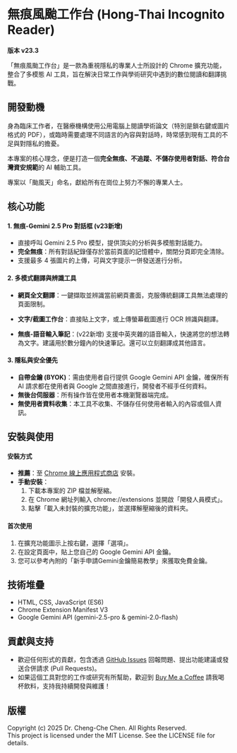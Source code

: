 # **無痕風颱工作台 (Hong-Thai Incognito Reader)**

**版本 v23.3**

「無痕風颱工作台」是一款為重視隱私的專業人士所設計的 Chrome 擴充功能，整合了多模態 AI 工具，旨在解決日常工作與學術研究中遇到的數位閱讀和翻譯挑戰。

## **開發動機**

身為臨床工作者，在醫療機構使用公用電腦上閱讀學術論文（特別是鎖右鍵或圖片格式的 PDF），或臨時需要處理不同語言的內容與對話時，時常感到現有工具的不足與對隱私的擔憂。

本專案的核心理念，便是打造一個**完全無痕、不追蹤、不儲存使用者對話、符合台灣資安規範**的 AI 輔助工具。

專案以「颱風天」命名，獻給所有在崗位上努力不懈的專業人士。

## **核心功能**

#### **1\. 無痕-Gemini 2.5 Pro 對話框 (v23新增)**

* 直接呼叫 Gemini 2.5 Pro 模型，提供頂尖的分析與多模態對話能力。  
* **完全無痕**：所有對話紀錄僅存於當前頁面的記憶體中，關閉分頁即完全清除。  
* 支援最多 4 張圖片的上傳，可與文字提示一併發送進行分析。

#### **2\. 多模式翻譯與辨識工具**

* **網頁全文翻譯**：一鍵擷取並辨識當前網頁畫面，克服傳統翻譯工具無法處理的頁面限制。
  
* **文字/截圖工作台**：直接貼上文字，或上傳螢幕截圖進行 OCR 辨識與翻譯。
  
* **無痕-語音輸入筆記**：(v22新增) 支援中英夾雜的語音輸入，快速將您的想法轉為文字。建議用於數分鐘內的快速筆記。還可以立刻翻譯成其他語言。

#### **3\. 隱私與安全優先**

* **自帶金鑰 (BYOK)**：需由使用者自行提供 Google Gemini API 金鑰，確保所有 AI 請求都在使用者與 Google 之間直接進行，開發者不經手任何資料。  
* **無後台伺服器**：所有操作皆在使用者本機瀏覽器端完成。  
* **無使用者資料收集**：本工具不收集、不儲存任何使用者輸入的內容或個人資訊。

## **安裝與使用**

#### **安裝方式**

* **推薦**：至 [Chrome 線上應用程式商店](https://chromewebstore.google.com/detail/idgjihjkhbkeapkikoajehmldbiphaaf?utm_source=item-share-cb) 安裝。  
* **手動安裝**：  
  1. 下載本專案的 ZIP 檔並解壓縮。  
  2. 在 Chrome 網址列輸入 chrome://extensions 並開啟「開發人員模式」。  
  3. 點擊「載入未封裝的擴充功能」，並選擇解壓縮後的資料夾。

#### **首次使用**

1. 在擴充功能圖示上按右鍵，選擇「選項」。  
2. 在設定頁面中，貼上您自己的 Google Gemini API 金鑰。  
3. 您可以參考內附的「新手申請Gemini金鑰簡易教學」來獲取免費金鑰。

## **技術堆疊**

* HTML, CSS, JavaScript (ES6)  
* Chrome Extension Manifest V3  
* Google Gemini API (gemini-2.5-pro & gemini-2.0-flash)

## **貢獻與支持**

* 歡迎任何形式的貢獻，包含透過 [GitHub Issues](https://www.google.com/search?q=https://github.com/cchugochen/hongthai-reader/issues) 回報問題、提出功能建議或發送合併請求 (Pull Requests)。  
* 如果這個工具對您的工作或研究有所幫助，歡迎到 [Buy Me a Coffee](https://www.buymeacoffee.com/hugocc0825) 請我喝杯飲料，支持我持續開發與維護！

## **版權**

Copyright (c) 2025 Dr. Cheng-Che Chen. All Rights Reserved.  
This project is licensed under the MIT License. See the LICENSE file for details.
